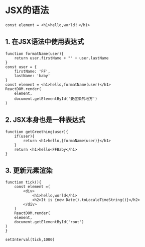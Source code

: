 # JSX的语法
    const element = <h1>hello,world！</h1>
## 1. 在JSX语法中使用表达式    
    function formatName(user){
        return user.firstName + "" + user.lastName
    }
    const user = {
        firstName: 'FF',
        lastName: 'baby'
    }
    const element = <h1>hello,formatName(user)</h1>
    ReactDOM.render(
        element,
        document.getElementById('要渲染的地方')
    )
## 2. JSX本身也是一种表达式
    function getGreething(user){
        if(user){
            return <h1>hello,{formaName(user)}</h1>
        }
        return <h1>hello<FFBaby</h1>
    }
## 3. 更新元素渲染
    function tick(){
        const element =(
            <div>
                <h1>hello,world</h1>
                <h2>It is {new Date().toLocaleTimeString()}</h2>
            </div> 
        )
        ReactDOM.render(
        element,
        document.getElementById('root')
    )
    }
    
    setInterval(tick,1000)